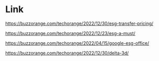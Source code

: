 # Link
https://buzzorange.com/techorange/2022/12/30/esg-transfer-pricing/

https://buzzorange.com/techorange/2022/12/23/esg-a-must/

https://buzzorange.com/techorange/2022/04/15/google-esg-office/

https://buzzorange.com/techorange/2022/12/30/delta-3d/
